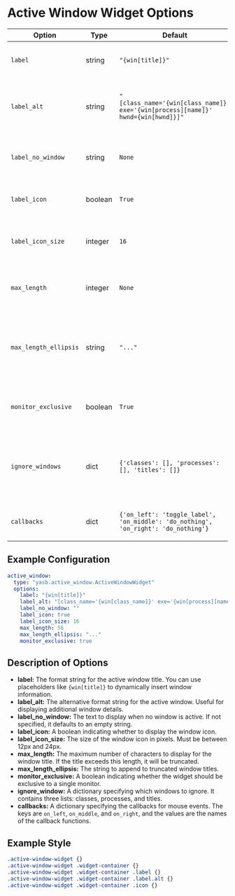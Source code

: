 # Active Window Widget Options

| Option              | Type    | Default                                                                 | Description                                                                 |
|---------------------|---------|-------------------------------------------------------------------------|-----------------------------------------------------------------------------|
| `label`             | string  | `"{win[title]}"`                                                        | The label format for the active window.                                     |
| `label_alt`         | string  | `"[class_name='{win[class_name]}' exe='{win[process][name]}' hwnd={win[hwnd]}]"` | The alternative label format for the active window.                        |
| `label_no_window`   | string  | `None`                                                                  | The label to display when no window is active.                              |
| `label_icon`        | boolean | `True`                                                                  | Whether to display an icon with the label.                                  |
| `label_icon_size`   | integer | `16`                                                                    | The size of the icon displayed with the label.                              |
| `max_length`        | integer | `None`                                                                  | The maximum length of the label text.                                       |
| `max_length_ellipsis` | string | `"..."`                                                                | The ellipsis to use when the label text exceeds the maximum length.         |
| `monitor_exclusive` | boolean | `True`                                                                  | Whether the widget should be exclusive to the monitor.                      |
| `ignore_windows`    | dict    | `{'classes': [], 'processes': [], 'titles': []}`                        | Windows to ignore based on class names, process names, and titles.          |
| `callbacks`         | dict    | `{'on_left': 'toggle_label', 'on_middle': 'do_nothing', 'on_right': 'do_nothing'}` | Callbacks for mouse events on the widget.                                   |


## Example Configuration

```yaml
active_window:
  type: "yasb.active_window.ActiveWindowWidget"
  options:
    label: "{win[title]}"
    label_alt: "[class_name='{win[class_name]}' exe='{win[process][name]}' hwnd={win[hwnd]}]"
    label_no_window: ""
    label_icon: true
    label_icon_size: 16
    max_length: 56
    max_length_ellipsis: "..."
    monitor_exclusive: true
```

## Description of Options
- **label:** The format string for the active window title. You can use placeholders like `{win[title]}` to dynamically insert window information.
- **label_alt:** The alternative format string for the active window. Useful for displaying additional window details.
- **label_no_window:** The text to display when no window is active. If not specified, it defaults to an empty string.
- **label_icon:** A boolean indicating whether to display the window icon.
- **label_icon_size:** The size of the window icon in pixels. Must be between 12px and 24px.
- **max_length:** The maximum number of characters to display for the window title. If the title exceeds this length, it will be truncated.
- **max_length_ellipsis:** The string to append to truncated window titles.
- **monitor_exclusive:** A boolean indicating whether the widget should be exclusive to a single monitor.
- **ignore_window:** A dictionary specifying which windows to ignore. It contains three lists: classes, processes, and titles.
- **callbacks:** A dictionary specifying the callbacks for mouse events. The keys are `on_left`, `on_middle`, and `on_right`, and the values are the names of the callback functions.

## Example Style
```css
.active-window-widget {}
.active-window-widget .widget-container {}
.active-window-widget .widget-container .label {}
.active-window-widget .widget-container .label.alt {}
.active-window-widget .widget-container .icon {}
```
